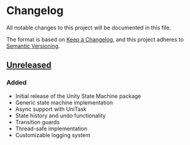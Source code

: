 # Changelog

All notable changes to this project will be documented in this file.

The format is based on [Keep a Changelog](https://keepachangelog.com/en/1.0.0/),
and this project adheres to [Semantic Versioning](https://semver.org/spec/v2.0.0.html).

## [Unreleased]

### Added
- Initial release of the Unity State Machine package
- Generic state machine implementation
- Async support with UniTask
- State history and undo functionality
- Transition guards
- Thread-safe implementation
- Customizable logging system

[Unreleased]: https://github.com/zloivan/StateMashine/compare/v1.0.0...HEAD